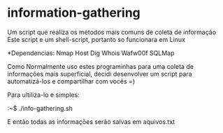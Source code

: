 # information-gathering
Um script que realiza os métodos mais comuns de coleta de informação 
Este script e um shell-script, portanto so funcionara em Linux

*Dependencias:
Nmap
Host
Dig
Whois
Wafw00f
SQLMap

Como Normalmente uso estes programinhas para uma coleta de informações mais superficial, decidi desenvolver um script para automatizá-los e compartilhar com vocês =)

Para ultiliza-lo e simples:

:~$ ./info-gathering.sh

E então todas as informações serão salvas em aquivos.txt
